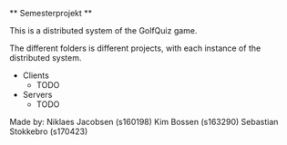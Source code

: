 ** Semesterprojekt ** 

This is a distributed system of the GolfQuiz game.

The different folders is different projects, with each instance of the distributed system.

* Clients
	- TODO
* Servers
	- TODO

Made by:
Niklaes Jacobsen (s160198)
Kim Bossen (s163290)
Sebastian Stokkebro (s170423)
